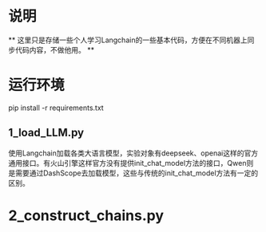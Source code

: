 # 说明
** 这里只是存储一些个人学习Langchain的一些基本代码，方便在不同机器上同步代码内容，不做他用。 **

# 运行环境
pip install -r requirements.txt

## 1_load_LLM.py
使用Langchain加载各类大语言模型，实验对象有deepseek、openai这样的官方通用接口。有火山引擎这样官方没有提供init_chat_model方法的接口，Qwen则是需要通过DashScope去加载模型，这些与传统的init_chat_model方法有一定的区别。

# 2_construct_chains.py

